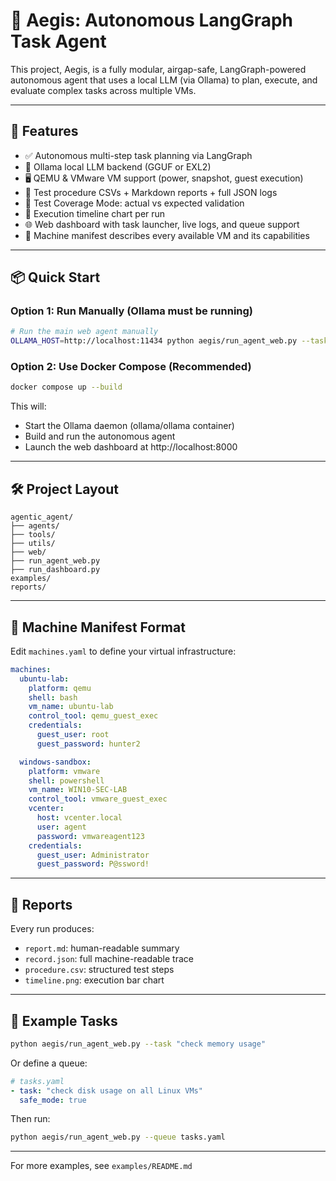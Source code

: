 # 🧠 Aegis: Autonomous LangGraph Task Agent

This project, Aegis, is a fully modular, airgap-safe, LangGraph-powered autonomous agent that uses a local LLM (via Ollama) to plan, execute, and evaluate complex tasks across multiple VMs.

---

## 🚀 Features

- ✅ Autonomous multi-step task planning via LangGraph
- 🧠 Ollama local LLM backend (GGUF or EXL2)
- 🖥️ QEMU & VMware VM support (power, snapshot, guest execution)
- 📄 Test procedure CSVs + Markdown reports + full JSON logs
- 🧪 Test Coverage Mode: actual vs expected validation
- 🔁 Execution timeline chart per run
- 🌐 Web dashboard with task launcher, live logs, and queue support
- 📂 Machine manifest describes every available VM and its capabilities

---

## 📦 Quick Start

### Option 1: Run Manually (Ollama must be running)

```bash
# Run the main web agent manually
OLLAMA_HOST=http://localhost:11434 python aegis/run_agent_web.py --task "check disk usage"
```

### Option 2: Use Docker Compose (Recommended)

```bash
docker compose up --build
```

This will:
- Start the Ollama daemon (ollama/ollama container)
- Build and run the autonomous agent
- Launch the web dashboard at http://localhost:8000

---

## 🛠️ Project Layout

```
agentic_agent/
├── agents/
├── tools/
├── utils/
├── web/
├── run_agent_web.py
├── run_dashboard.py
examples/
reports/
```

---

## 🧰 Machine Manifest Format

Edit `machines.yaml` to define your virtual infrastructure:

```yaml
machines:
  ubuntu-lab:
    platform: qemu
    shell: bash
    vm_name: ubuntu-lab
    control_tool: qemu_guest_exec
    credentials:
      guest_user: root
      guest_password: hunter2

  windows-sandbox:
    platform: vmware
    shell: powershell
    vm_name: WIN10-SEC-LAB
    control_tool: vmware_guest_exec
    vcenter:
      host: vcenter.local
      user: agent
      password: vmwareagent123
    credentials:
      guest_user: Administrator
      guest_password: P@ssword!
```

---

## 🧪 Reports

Every run produces:
- `report.md`: human-readable summary
- `record.json`: full machine-readable trace
- `procedure.csv`: structured test steps
- `timeline.png`: execution bar chart

---

## 🧳 Example Tasks

```bash
python aegis/run_agent_web.py --task "check memory usage"
```

Or define a queue:

```yaml
# tasks.yaml
- task: "check disk usage on all Linux VMs"
  safe_mode: true
```

Then run:

```bash
python aegis/run_agent_web.py --queue tasks.yaml
```

---

For more examples, see `examples/README.md`
